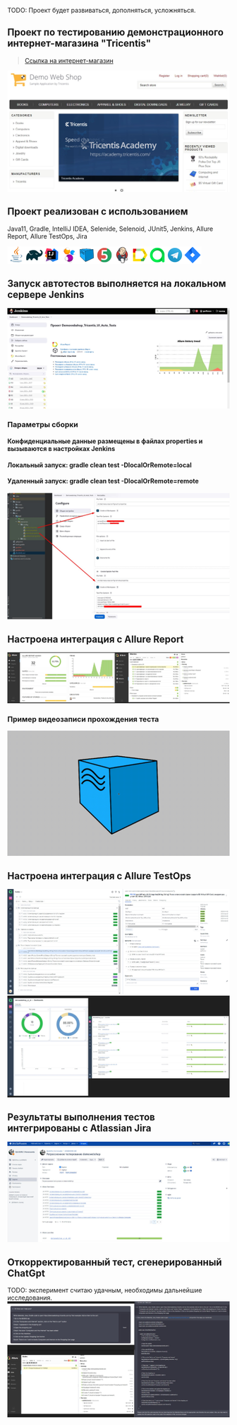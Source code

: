 TODO: Проект будет развиваться, дополняться, усложняться.
## Проект по тестированию демонстрационного интернет-магазина "Tricentis"
> <a target="_blank" href="https://demowebshop.tricentis.com/">Ссылка на интернет-магазин</a>

![Интернет-магазин](./design/images/demowebshop.tricentis.com.jpg "tricentis")

## Проект реализован с использованием
Java11, Gradle, IntelliJ IDEA, Selenide, Selenoid, JUnit5, Jenkins, Allure Report, Allure TestOps, Jira

![This is an image](./design/icons/Java.png)![This is an image](./design/icons/Gradle.png)![This is an image](./design/icons/Intelij_IDEA.png)![This is an image](./design/icons/Selenide.png)![This is an image](./design/icons/Selenoid.png)![This is an image](./design/icons/JUnit5.png)![This is an image](./design/icons/Jenkins.png)![This is an image](./design/icons/Allure_Report.png)![This is an image](./design/icons/AllureTestOps.png)![This is an image](./design/icons/Telegram.png)![This is an image](./design/icons/Jira.png)

## Запуск автотестов выполняется на локальном сервере Jenkins
![Jenkins](./design/images/Jenkins.jpg "Jenkins")

### Параметры сборки
#### Конфиденциальные данные размещены в файлах properties и вызываются в настройках Jenkins
#### Локальный запуск: gradle clean test -DlocalOrRemote=local

#### Удаленный запуск: gradle clean test -DlocalOrRemote=remote
![Confidential_data1](./design/images/Confidential_data.jpg)

## Настроена интеграция с Allure Report
![Allure_Report](./design/images/Allure_Report.jpg)

### Пример видеозаписи прохождения теста
![Video_Auth](./design/images/Video_Auth.gif)

## Настроена интеграция с Allure TestOps
![Allure_testops1](./design/images/Allure_testops1.jpg)
![Allure_testops2](./design/images/Allure_testops2.jpg)

## Результаты выполнения тестов интегрированы с Atlassian Jira
![Jira](./design/images/Jira.jpg)

## Откорректированный тест, сгенерированный ChatGpt
TODO: эксперимент считаю удачным, необходимы дальнейшие исследования.
![ChatGpt](./design/images/ChatGpt.jpg)

